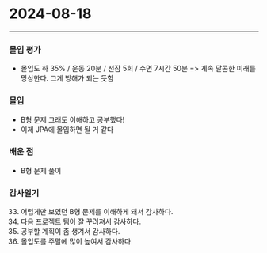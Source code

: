 # 2024-08-18

---

### 몰입 평가
- 몰입도 하 35% / 운동  20분 / 선잠 5회 / 수면 7시간 50분
 => 계속 달콤한 미래를 망상한다. 그게 방해가 되는 듯함

### 몰입
- B형 문제 그래도 이해하고 공부했다!
- 이제 JPA에 몰입하면 될 거 같다



### 배운 점
- B형 문제 풀이

### 감사일기
33. 어렵게만 보였던 B형 문제를 이해하게 돼서 감사하다.
34. 다음 프로젝트 팀이 잘 꾸려져서 감사하다.
35. 공부할 계획이 좀 생겨서 감사하다.
36. 몰입도를 주말에 많이 높여서 감사하다



  

